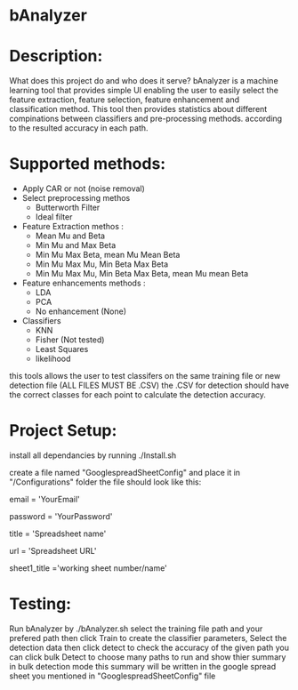 bAnalyzer
=========
Description: 
============
What does this project do and who does it serve?
bAnalyzer is a machine learning tool that provides simple UI enabling the user to easily select the feature extraction, 
feature selection, feature enhancement and classification method. This tool then provides statistics about different compinations 
between classifiers and pre-processing methods. according to the resulted accuracy in each path. 

Supported methods: 
==================
- Apply CAR or not (noise removal)
- Select preprocessing methos
   * Butterworth Filter
   * Ideal filter
- Feature Extraction methos :
    * Mean Mu and Beta
    * Min Mu and Max Beta
    * Min Mu Max Beta, mean Mu Mean Beta
    * Min Mu Max Mu, Min Beta Max Beta 
    * Min Mu Max Mu, Min Beta Max Beta, mean Mu mean Beta
- Feature enhancements methods :
    * LDA
    * PCA 
    * No enhancement (None)
- Classifiers 
    * KNN
    * Fisher (Not tested)
    * Least Squares
    * likelihood 
    
this tools allows the user to test classifers on the same training file or new detection file (ALL FILES MUST BE .CSV)
the .CSV for detection should have the correct classes for each point to calculate the detection accuracy.

Project Setup: 
==============
install all dependancies by running ./Install.sh

create a file named "GooglespreadSheetConfig" and place it in "/Configurations" folder the file should look like this: 

email    = 'YourEmail'

password = 'YourPassword'

title = 'Spreadsheet name'

url   = 'Spreadsheet URL'

sheet1_title ='working sheet number/name'


Testing: 
=========
Run bAnalyzer by ./bAnalyzer.sh
select the training file path and your prefered path then click Train to create the classifier parameters, Select the detection data 
then click detect to check the accuracy of the given path 
you can click bulk Detect to choose many paths to run and show thier summary 
in bulk detection mode this summary will be written in the google spread sheet you mentioned in "GooglespreadSheetConfig" file


